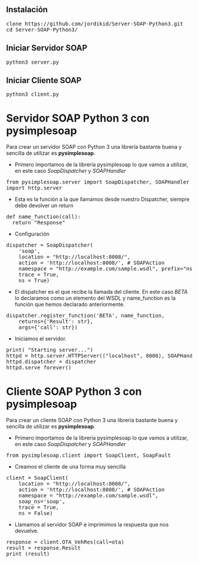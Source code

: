 
<h2>Instalación</h2>

<pre>
clone https://github.com/jordikid/Server-SOAP-Python3.git
cd Server-SOAP-Python3/
</pre>

<h2>Iniciar Servidor SOAP</h2>
<pre>python3 server.py</pre>

<h2>Iniciar Cliente SOAP</h2>
<pre>python3 client.py</pre>

<h1>Servidor SOAP Python 3 con pysimplesoap</h1>

Para crear un servidor SOAP con Python 3 una librería bastante buena y sencilla de utilizar es <b>pysimplesoap</b>.

<ul>
<li>Primero importamos de la librería pysimplesoap lo que vamos a utilizar, en este caso <i>SoapDispatcher</i> y <i>SOAPHandler</i></li>
</ul>

<pre>from pysimplesoap.server import SoapDispatcher, SOAPHandler
import http.server</pre>


<ul>
<li>Esta es la función a la que llamamos desde nuestro Dispatcher, siempre debe devolver un return</li>
</ul>
<pre>def name_function(call):
  return "Response"</pre>

<ul>
<li>Configuración</li>
</ul>
<pre>dispatcher = SoapDispatcher(
    'soap',
    location = "http://localhost:8008/",
    action = 'http://localhost:8008/', # SOAPAction
    namespace = "http://example.com/sample.wsdl", prefix="ns0",
    trace = True,
    ns = True)</pre>

<ul>
<li>El dispatcher es el que recibe la llamada del cliente. En este caso <i>BETA</i> lo declaramos como un elemento del WSDL y name_function es la función que hemos declarado anteriormente.</li>
</ul>
<pre>dispatcher.register_function('BETA', name_function,
    returns={'Result': str},
    args={'call': str})</pre>

<ul>
<li>Iniciamos el servidor.</li>
</ul>
<pre>print( "Starting server...")
httpd = http.server.HTTPServer(("localhost", 8008), SOAPHandler)
httpd.dispatcher = dispatcher
httpd.serve_forever()</pre>


<h1>Cliente SOAP Python 3 con pysimplesoap</h1>

Para crear un cliente SOAP con Python 3 una librería bastante buena y sencilla de utilizar es <b>pysimplesoap</b>.

<ul>
<li>Primero importamos de la librería pysimplesoap lo que vamos a utilizar, en este caso <i>SoapDispatcher</i> y <i>SOAPHandler</i></li>
</ul>
<pre>from pysimplesoap.client import SoapClient, SoapFault</pre>

<ul>
<li>Creamos el cliente de una forma muy sencilla</li>
</ul>
<pre>client = SoapClient(
    location = "http://localhost:8008/",
    action = 'http://localhost:8008/', # SOAPAction
    namespace = "http://example.com/sample.wsdl",
    soap_ns='soap',
    trace = True,
    ns = False)</pre>
    
<ul>
<li>Llamamos al servidor SOAP e imprimimos la respuesta que nos devuelve.</li>
</ul>
<pre>response = client.OTA_VehRes(call=ota)
result = response.Result
print (result)</pre>

